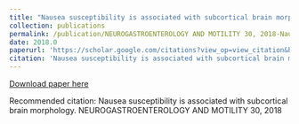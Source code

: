 ```yaml
---
title: "Nausea susceptibility is associated with subcortical brain morphology"
collection: publications
permalink: /publication/NEUROGASTROENTEROLOGY AND MOTILITY 30, 2018-Nausea susceptibility is associated with subcortical brain morphology
date: 2018.0
paperurl: 'https://scholar.google.com/citations?view_op=view_citation&hl=en&user=CVvowJAAAAAJ&pagesize=100&citation_for_view=CVvowJAAAAAJ:Zph67rFs4hoC'
citation: 'Nausea susceptibility is associated with subcortical brain morphology. NEUROGASTROENTEROLOGY AND MOTILITY 30, 2018'
---
```

[Download paper here](https://scholar.google.com/citations?view_op=view_citation&hl=en&user=CVvowJAAAAAJ&pagesize=100&citation_for_view=CVvowJAAAAAJ:Zph67rFs4hoC)

Recommended citation: Nausea susceptibility is associated with subcortical brain morphology. NEUROGASTROENTEROLOGY AND MOTILITY 30, 2018